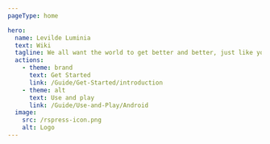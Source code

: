 ```yaml
---
pageType: home

hero:
  name: Levilde Luminia
  text: Wiki
  tagline: We all want the world to get better and better, just like you do
  actions:
    - theme: brand
      text: Get Started
      link: /Guide/Get-Started/introduction
    - theme: alt
      text: Use and play
      link: /Guide/Use-and-Play/Android
  image:
    src: /rspress-icon.png
    alt: Logo
---
```

